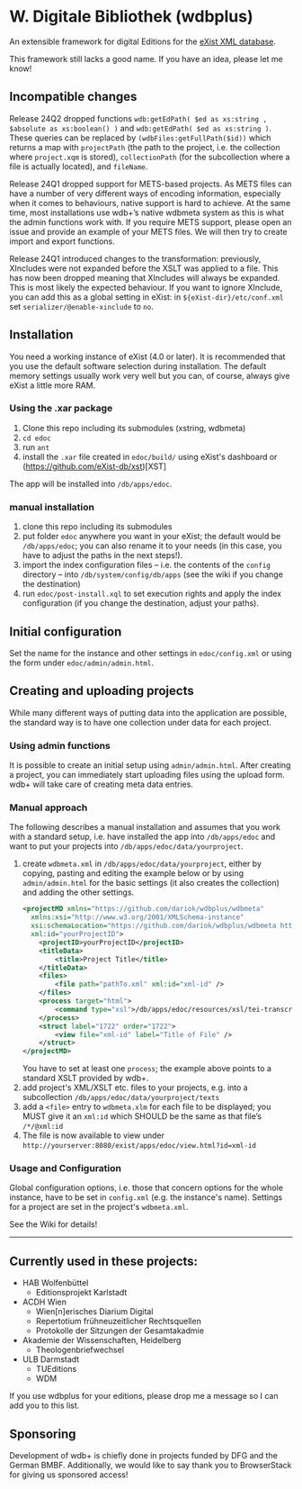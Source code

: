 # W. Digitale Bibliothek (wdbplus)

An extensible framework for digital Editions for the [eXist XML database](https://github.com/eXist-db).

This framework still lacks a good name. If you have an idea, please let me know!

## Incompatible changes

Release 24Q2 dropped functions `wdb:getEdPath( $ed as xs:string , $absolute as xs:boolean() )` and
`wdb:getEdPath( $ed as xs:string )`. These queries can be replaced by `(wdbFiles:getFullPath($id))` which returns a map
with `projectPath` (the path to the project, i.e. the collection where `project.xqm` is stored), `collectionPath` (for
the subcollection where a file is actually located), and `fileName`.

Release 24Q1 dropped support for METS-based projects. As METS files can have a number of very different ways of encoding
information, especially when it comes to behaviours, native support is hard to achieve. At the same time, most
installations use wdb+’s native wdbmeta system as this is what the admin functions work with.
If you require METS support, please open an issue and provide an example of your METS files. We will then try to create
import and export functions.

Release 24Q1 introduced changes to the transformation: previously, XIncludes were not expanded before the XSLT was
applied to a file. This has now been dropped meaning that XIncludes will always be expanded. This is most likely the
expected behaviour. If you want to ignore XInclude, you can add this as a global setting in eXist: in
`${eXist-dir}/etc/conf.xml` set `serializer/@enable-xinclude` to `no`.

## Installation
You need a working instance of eXist (4.0 or later). It is recommended that you use the default software selection 
during installation. The default memory settings usually work very well but you can, of course, always give eXist a
little more RAM.
### Using the .xar package
1. Clone this repo including its submodules (xstring, wdbmeta) 
1. `cd edoc`
1. run `ant`
1. install the `.xar` file created in `edoc/build/` using eXist's dashboard or (https://github.com/eXist-db/xst)[XST]

The app will be installed into `/db/apps/edoc`.

### manual installation
1. clone this repo including its submodules
1. put folder `edoc` anywhere you want in your eXist; the default would be `/db/apps/edoc`; you can also rename it to your needs (in this case, you have to adjust the paths in the next steps!).
1. import the index configuration files – i.e. the contents of the `config` directory – into `/db/system/config/db/apps` (see the wiki if you change the destination)
1. run `edoc/post-install.xql` to set execution rights and apply the index configuration (if you change the destination, adjust your paths).

## Initial configuration
Set the name for the instance and other settings in `edoc/config.xml` or using the form under `edoc/admin/admin.html`.

## Creating and uploading projects
While many different ways of putting data into the application are possible, the standard way is to have one collection
under data for each project.

### Using admin functions
It is possible to create an initial setup using `admin/admin.html`. After creating a project, you can immediately start
uploading files using the upload form. wdb+ will take care of creating meta data entries.

### Manual approach
The following describes a manual installation and assumes that you work with a standard setup, i.e. have installed the app
into `/db/apps/edoc` and want to put your projects into `/db/apps/edoc/data/yourproject`.

1. create `wdbmeta.xml` in `/db/apps/edoc/data/yourproject`, either by copying, pasting and editing the example below or by using
`admin/admin.html` for the basic settings (it also creates the collection) and adding the other settings.
    ```XML
    <projectMD xmlns="https://github.com/dariok/wdbplus/wdbmeta"
      xmlns:xsi="http://www.w3.org/2001/XMLSchema-instance"
      xsi:schemaLocation="https://github.com/dariok/wdbplus/wdbmeta https://raw.githubusercontent.com/dariok/wdbmeta/master/wdbmeta.xsd"
      xml:id="yourProjectID">
        <projectID>yourProjectID</projectID>
        <titleData>
            <title>Project Title</title>
        </titleData>
        <files>
            <file path="pathTo.xml" xml:id="xml-id" />
        </files>
        <process target="html">
            <command type="xsl">/db/apps/edoc/resources/xsl/tei-transcript.xsl</command>
        </process>
        <struct label="1722" order="1722">
            <view file="xml-id" label="Title of File" />
        </struct>
    </projectMD>
    ```
    You have to set at least one `process`; the example above points to a standard XSLT provided by wdb+.
1. add project's XML/XSLT etc. files to your projects, e.g. into a subcollection `/db/apps/edoc/data/yourproject/texts`
1. add a `<file>` entry to `wdbmeta.xlm` for each file to be displayed; you MUST give it an `xml:id` which SHOULD be the same as that file’s `/*/@xml:id`
1. The file is now available to view under `http://yourserver:8080/exist/apps/edoc/view.html?id=xml-id`

### Usage and Configuration
Global configuration options, i.e. those that concern options for the whole instance, have to be set in `config.xml` (e.g. the instance's name).
Settings for a project are set in the project's `wdbmeta.xml`.

See the Wiki for details!

----

## Currently used in these projects:

* HAB Wolfenbüttel
  * Editionsprojekt Karlstadt
* ACDH Wien
  * Wien[n]erisches Diarium Digital
  * Repertotium frühneuzeitlicher Rechtsquellen
  * Protokolle der Sitzungen der Gesamtakadmie
* Akademie der Wissenschaften, Heidelberg
  * Theologenbriefwechsel
* ULB Darmstadt
  * TUEditions
  * WDM

If you use wdbplus for your editions, please drop me a message so I can add you to this list.

## Sponsoring

Development of wdb+ is chiefly done in projects funded by DFG and the German BMBF.
Additionally, we would like to say thank you to BrowserStack for giving us sponsored access!
